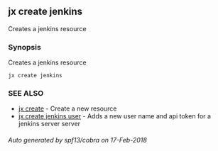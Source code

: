 ## jx create jenkins

Creates a jenkins resource

### Synopsis


Creates a jenkins resource

```
jx create jenkins
```

### SEE ALSO
* [jx create](jx_create.md)	 - Create a new resource
* [jx create jenkins user](jx_create_jenkins_user.md)	 - Adds a new user name and api token for a jenkins server server

###### Auto generated by spf13/cobra on 17-Feb-2018
